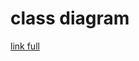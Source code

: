 # class diagram

[link full](https://drive.google.com/file/d/1EEfdbmrg1tSpqlYUSw0WjEJQiVv4raoB/view?usp=sharing)